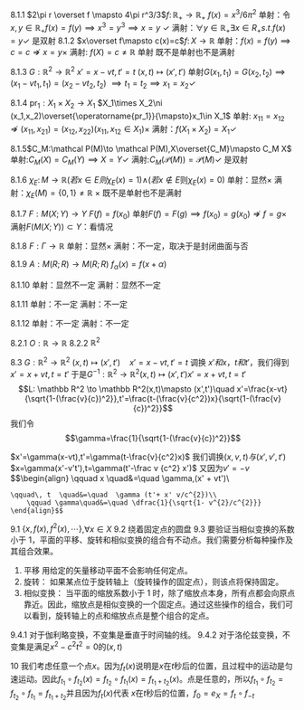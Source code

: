 8.1.1 $2\pi r \overset f \mapsto 4\pi r^3/3$$f\colon \mathbb R_+\to \mathbb R_+$
$f(x)=x^3/{6\pi^2}$
单射：令$x,y\in\mathbb R_+$$f(x)=f(y)\implies x^3=y^3\implies x=y$ $\checkmark$
满射：$\forall y\in \mathbb R_+\exists x\in R_+ s.t. f(x)=y$$\checkmark$
是双射
8.1.2 $x\overset f\mapsto c(x)=c$$f\colon X\to \mathbb R$
单射：$f(x)=f(y)\implies c=c\not\Rightarrow x=y$$\times$
满射: $f(X)=c\ne \mathbb R$ 单射
既不是单射也不是满射

8.1.3 $G:\mathbb R^2\to \mathbb R^2$
$x'=x-vt,t'=t$
$(x,t)\mapsto(x',t')$
单射$G(x_1,t_1)=G(x_2,t_2)\implies (x_1-vt_1,t_1)=(x_2-vt_2,t_2)$
$\implies t_1=t_2\implies x_1=x_2$$\checkmark$

8.1.4 $\operatorname{pr_1}:X_1\times X_2\to X_1$ $X_1\times X_2\ni (x_1,x_2)\overset{\operatorname{pr_1}}{\mapsto}x_1\in X_1$
单射: $x_{11}=x_{12}\not\Rightarrow (x_{11},x_{21})=(x_{12},x_{22})$$(x_{11},x_{12}\in X_1)$$\times$
满射：$f(X_1\times X_2)=X_1$$\checkmark$

8.1.5$C_M:\mathcal P(M)\to \mathcal P(M),X\overset{C_M}\mapsto C_M X$
单射:$C_M(X)=C_M(Y)\implies X=Y$$\checkmark$
满射:$C_M(\mathcal P(M))=\mathcal P(M)$$\checkmark$
是双射

8.1.6 $\chi_E\colon M\to \mathbb R$$(若x\in E则 \chi_E(x)=1$)$\wedge$($若x\notin E$则$\chi_E(x)=0$)
单射：显然$\times$
满射：$\chi_E(M)=\{0,1\}\ne \mathbb R$ $\times$
既不是单射也不是满射

8.1.7 $F:M(X;Y)\to Y$ $F(f)=f(x_0)$
单射$F(f)=F(g)\implies f(x_0)=g(x_0)\not\Rightarrow f=g$$\times$
满射$F(M(X;Y))\subset Y$：看情况

8.1.8 $F:\Gamma \to \mathbb R$
单射：显然$\times$
满射：不一定，取决于是封闭曲面与否

8.1.9  $A:M(R;R)\to M(R;R)$ $f_\alpha(x)=f(x+\alpha)$

8.1.10
单射：显然不一定
满射：显然不一定

8.1.11
单射：不一定
满射：不一定

8.1.12
单射：不一定
满射：不一定

8.2.1
$O:\mathbb R\to \mathbb R$
8.2.2 
$\mathbb R^2$

8.3 
$G:\mathbb R^2\to \mathbb R^2$ $(x,t)\mapsto (x',t') \quad x'=x-vt, t'=t$
调换 $x'和x，t和t'$，我们得到$x'=x+vt,t=t'$
于是$G^{-1}:\mathbb R^2\to \mathbb R^2 (x,t)\mapsto (x',t')$$x'=x+vt,t=t'$
$$L: \mathbb R^2 \to \mathbb R^2(x,t)\mapsto (x',t')\quad x'=\frac{x-vt}{\sqrt{1-(\frac{v}{c})^2}},t'=\frac{t-(\frac{v}{c^2})x}{\sqrt{1-(\frac{v}{c})^2}}$$
我们令$$\gamma=\frac{1}{\sqrt{1-(\frac{v}{c})^2}}$$

$x'=\gamma(x-vt),t'=\gamma(t-\frac{v}{c^2}x)$
我们调换$(x,v,t)与(x',v',t')$
$x=\gamma(x'-v't'),t=\gamma(t'-\frac v {c^2} x')$
又因为$v'=-v$
$$\begin{align}
		\qquad x  \quad&=\quad  \gamma\,(x' + vt')\\
	
	\qquad\, t  \quad&=\quad  \gamma (t'+ x' v/c^{2})\\
		\qquad \gamma\quad&=\quad \dfrac{1}{\sqrt{1- v^{2}/c^{2}}}
	\end{align}$$
9.1
$\{x,f(x),f^{2}(x),\cdots\}$,$\forall x\in X$
9.2
绕着固定点的圆盘
9.3
要验证当相似变换的系数小于 1，平面的平移、旋转和相似变换的组合有不动点。我们需要分析每种操作及其组合效果。
1. 平移 用给定的矢量移动平面不会影响任何定点。
2. 旋转： 如果某点位于旋转轴上（旋转操作的固定点），则该点将保持固定。
3. 相似变换： 当平面的缩放系数小于 1 时，除了缩放点本身，所有点都会向原点靠近。因此，缩放点是相似变换的一个固定点。通过这些操作的组合，我们可以看到，旋转轴上的点和缩放点点是整个组合的定点。

9.4.1
对于伽利略变换，不变集是垂直于时间轴的线。
9.4.2
对于洛伦兹变换，不变集是满足$x^2-c^2t^2=0$的$(x,t)$

10
我们考虑任意一个点$x$。因为$f_t(x)$说明是$x$在$t$秒后的位置，且过程中的运动是匀速运动。因此$f_{t_1}\circ f_{t_2}(x)=f_{t_2}\circ f_{t_1}(x)=f_{t_1+t_2}(x)$。点是任意的，所以$f_{t_1}\circ f_{t_2}=f_{t_2}\circ f_{t_1}=f_{t_1+t_2}$并且因为$f_t(x)$代表 $x$在$t$秒后的位置，$f_{0}=e_X=f_t\circ f_{-t}$
